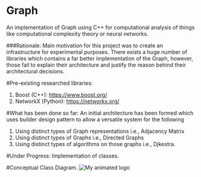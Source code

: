 # Graph
An implementation of Graph using C++ for computational analysis of things like computational complexity theory or neural networks. 


###Rationale: 
Main motivation for this project was to create an infrastructure for experimental purposes. 
There exists a huge number of libraries which contains a far better implementation of the Graph, however, those fail to explain their architecture and justify the reason behind their architectural decisions. 

#Pre-existing researched libraries:
1. Boost (C++): https://www.boost.org/
2. NetworkX (Python): https://networkx.org/

#What has been done so far:
An initial architecture has been formed which uses builder design pattern to allow a versatile system for the following
1. Using distinct types of Graph representations i.e., Adjacency Matrix
2. Using distinct types of Graphs i.e., Directed Graphs
3. Using distinct types of algorithms on those graphs i.e., Djkestra. 

#Under Progress:
Implementation of classes. 

#Conceptual Class Diagram. 
![My animated logo](development/Graph.jpg)

 
